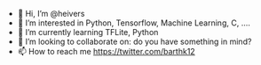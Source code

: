 - 👋 Hi, I’m @heivers
- 👀 I’m interested in Python, Tensorflow, Machine Learning, C, ....
- 🌱 I’m currently learning TFLite, Python
- 💞️ I’m looking to collaborate on: do you have something in mind?
- 📫 How to reach me https://twitter.com/barthk12

<!---
heivers/heivers is a ✨ special ✨ repository because its `README.md` (this file) appears on your GitHub profile.
You can click the Preview link to take a look at your changes.
--->
